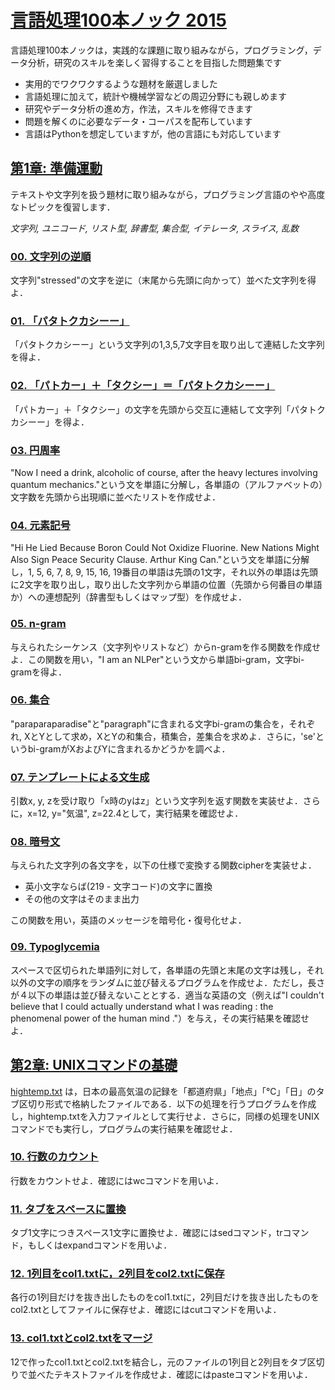 # [言語処理100本ノック 2015](http://www.cl.ecei.tohoku.ac.jp/nlp100/)

言語処理100本ノックは，実践的な課題に取り組みながら，プログラミング，データ分析，研究のスキルを楽しく習得することを目指した問題集です

* 実用的でワクワクするような題材を厳選しました
* 言語処理に加えて，統計や機械学習などの周辺分野にも親しめます
* 研究やデータ分析の進め方，作法，スキルを修得できます
* 問題を解くのに必要なデータ・コーパスを配布しています
* 言語はPythonを想定していますが，他の言語にも対応しています

## [第1章: 準備運動](第1章_準備運動/)

テキストや文字列を扱う題材に取り組みながら，プログラミング言語のやや高度なトピックを復習します．

*文字列, ユニコード, リスト型, 辞書型, 集合型, イテレータ, スライス, 乱数*

### [00. 文字列の逆順](第1章_準備運動/P00.ipynb)

文字列"stressed"の文字を逆に（末尾から先頭に向かって）並べた文字列を得よ．

### [01. 「パタトクカシーー」](第1章_準備運動/P01.ipynb)

「パタトクカシーー」という文字列の1,3,5,7文字目を取り出して連結した文字列を得よ．

### [02. 「パトカー」＋「タクシー」＝「パタトクカシーー」](第1章_準備運動/P02.ipynb)

「パトカー」＋「タクシー」の文字を先頭から交互に連結して文字列「パタトクカシーー」を得よ．

### [03. 円周率](第1章_準備運動/P03.ipynb)

"Now I need a drink, alcoholic of course, after the heavy lectures involving quantum mechanics."という文を単語に分解し，各単語の（アルファベットの）文字数を先頭から出現順に並べたリストを作成せよ．

### [04. 元素記号](第1章_準備運動/P04.ipynb)

"Hi He Lied Because Boron Could Not Oxidize Fluorine. New Nations Might Also Sign Peace Security Clause. Arthur King Can."という文を単語に分解し，1, 5, 6, 7, 8, 9, 15, 16, 19番目の単語は先頭の1文字，それ以外の単語は先頭に2文字を取り出し，取り出した文字列から単語の位置（先頭から何番目の単語か）への連想配列（辞書型もしくはマップ型）を作成せよ．

### [05. n-gram](第1章_準備運動/P05.ipynb)

与えられたシーケンス（文字列やリストなど）からn-gramを作る関数を作成せよ．この関数を用い，"I am an NLPer"という文から単語bi-gram，文字bi-gramを得よ．

### [06. 集合](第1章_準備運動/P06.ipynb)

"paraparaparadise"と"paragraph"に含まれる文字bi-gramの集合を，それぞれ, XとYとして求め，XとYの和集合，積集合，差集合を求めよ．さらに，'se'というbi-gramがXおよびYに含まれるかどうかを調べよ．

### [07. テンプレートによる文生成](第1章_準備運動/P07.ipynb)

引数x, y, zを受け取り「x時のyはz」という文字列を返す関数を実装せよ．さらに，x=12, y="気温", z=22.4として，実行結果を確認せよ．

### [08. 暗号文](第1章_準備運動/P08.ipynb)

与えられた文字列の各文字を，以下の仕様で変換する関数cipherを実装せよ．

* 英小文字ならば(219 - 文字コード)の文字に置換
* その他の文字はそのまま出力

この関数を用い，英語のメッセージを暗号化・復号化せよ．

### [09. Typoglycemia](第1章_準備運動/P09.ipynb)

スペースで区切られた単語列に対して，各単語の先頭と末尾の文字は残し，それ以外の文字の順序をランダムに並び替えるプログラムを作成せよ．ただし，長さが４以下の単語は並び替えないこととする．適当な英語の文（例えば"I couldn't believe that I could actually understand what I was reading : the phenomenal power of the human mind ."）を与え，その実行結果を確認せよ．

## [第2章: UNIXコマンドの基礎](第2章_UNIXコマンドの基礎/)

[hightemp.txt](第2章_UNIXコマンドの基礎/hightemp.txt) は，日本の最高気温の記録を「都道府県」「地点」「℃」「日」のタブ区切り形式で格納したファイルである．以下の処理を行うプログラムを作成し，hightemp.txtを入力ファイルとして実行せよ．さらに，同様の処理をUNIXコマンドでも実行し，プログラムの実行結果を確認せよ．

### [10. 行数のカウント](第2章_UNIXコマンドの基礎/P10.ipynb)

行数をカウントせよ．確認にはwcコマンドを用いよ．

### [11. タブをスペースに置換](第2章_UNIXコマンドの基礎/P11.ipynb)

タブ1文字につきスペース1文字に置換せよ．確認にはsedコマンド，trコマンド，もしくはexpandコマンドを用いよ．

### [12. 1列目をcol1.txtに，2列目をcol2.txtに保存](第2章_UNIXコマンドの基礎/P12.ipynb)

各行の1列目だけを抜き出したものをcol1.txtに，2列目だけを抜き出したものをcol2.txtとしてファイルに保存せよ．確認にはcutコマンドを用いよ．

### [13. col1.txtとcol2.txtをマージ](第2章_UNIXコマンドの基礎/P13.ipynb)

12で作ったcol1.txtとcol2.txtを結合し，元のファイルの1列目と2列目をタブ区切りで並べたテキストファイルを作成せよ．確認にはpasteコマンドを用いよ．
